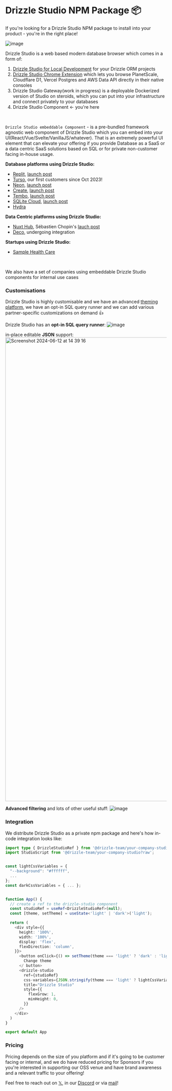 # Drizzle Studio NPM Package 📦
If you're looking for a Drizzle Studio NPM package to install into your product - you're in the right place!
<br>

![image](https://github.com/drizzle-team/drizzle-studio-npm/assets/4045375/9ac739e0-ec3d-4902-840d-abb3b71e3f17)

  
Drizzle Studio is a web based modern database browser which comes in a form of:
  1. [Drizzle Studio for Local Development](https://orm.drizzle.team/drizzle-studio/overview) for your Drizzle ORM projects
  2. [Drizzle Studio Chrome Extension](https://driz.link/extension) which lets you browse PlanetScale, Cloudflare D1, Vercel Postgres and AWS Data API directly in their native consoles
  3. Drizzle Studio Gateway(work in progress) is a deployable Dockerized version of Studio on steroids, which you can put into your infrastructure and connect privately to your databases
  4. Drizzle Studio Component <- you're here
  

<br>

`Drizzle Studio embeddable Component` - is a pre-bundled framework agnostic web component of Drizzle Studio which you can embed into your UI(React/Vue/Svelte/VanillaJS/whatever). That is an extremely powerful UI element that can elevate your offering if you provide Database as a SaaS or a data centric SaaS solutions based on SQL or for private non-customer facing in-house usage.  
  
**Database platforms using Drizzle Studio:**
- [Replit](https://repl.it), [launch post](https://blog.replit.com/database-editor)
- [Turso](https://turso.tech), our first customers since Oct 2023!
- [Neon](https://neon.tech), [launch post](https://neon.tech/docs/changelog/2024-05-24)
- [Create](https://create.xyz), [launch post](https://x.com/create_xyz/status/1889479526499098830)
- [Tembo](https://tembo.io), [launch post](https://tembo.io/blog/announcing-sql-editor)
- [SQLite Cloud](https://sqlitecloud.io/), [launch post](https://blog.sqlitecloud.io/release-notes-introducing-database-studio-in-sqlite-cloud)
- [Hydra](https://www.hydra.so/)

**Data Centric platforms using Drizzle Studio:**
- [Nuxt Hub](https://hub.nuxt.com), Sébastien Chopin's [lauch post](https://x.com/Atinux/status/1768663789832929520)
- [Deco](https://deco.cx/), undergoing integration

**Startups using Drizzle Studio:**
- [Sample Health Care](https://samplehc.com/)

<br>

We also have a set of companies using embeddable Drizzle Studio components for internal use cases

### Customisations
Drizzle Studio is highly customisable and we have an advanced [theming platform](https://drizzle.studio), we have an opt-in SQL query runner and we can add various partner-specific customizations on demand 👍  

Drizzle Studio has an **opt-in SQL query runner**:
![image](https://github.com/drizzle-team/drizzle-studio-npm/assets/4045375/6e179d12-5026-4b9f-8e52-f4aa8ae8e883)

in-place editable **JSON** support:
<img width="1447" alt="Screenshot 2024-06-12 at 14 39 16" src="https://github.com/drizzle-team/drizzle-studio-npm/assets/4045375/f91bd27b-c868-4010-8309-465876529e81">

**Advanced filtering** and lots of other useful stuff:
![image](https://github.com/drizzle-team/drizzle-studio-npm/assets/4045375/8bbc4146-e66d-4231-9240-253335002032)

### Integration
We distribute Drizzle Studio as a private npm package and here's how in-code integration looks like:
```ts
import type { DrizzleStudioRef } from '@drizzle-team/your-company-studio';
import StudioScript from '@drizzle-team/your-company-studio?raw';


const lightCssVariables = {
  "--background": "#ffffff",
  ...
};
const darkCssVariables = { ... };


function App() {
  // create a ref to the drizzle-studio component
  const studioRef = useRef<DrizzleStudioRef>(null);
  const [theme, setTheme] = useState<'light' | 'dark'>('light');

  return (
    <div style={{
      height: '100%',
      width: '100%',
      display: 'flex',
      flexDirection: 'column',
    }}>
      <button onClick={() => setTheme(theme === 'light' ? 'dark' : 'light')}>
        Change theme
      </ button>
      <drizzle-studio
        ref={studioRef}
        css-variables={JSON.stringify(theme === 'light' ? lightCssVariables : darkCssVariables)} // styling 
        title="Drizzle Studio"
        style={{
          flexGrow: 1,
          minHeight: 0,
        }}
      />
    </div>
  )
}

export default App
```

### Pricing
Pricing depends on the size of you platform and if it's going to be customer facing or internal, and we do have reduced pricing for Sponsors if you you're interested in supporting our OSS venue and have brand awareness and a relevant traffic to your offering!
  
Feel free to reach out on [𝕏](https://x.com/drizzleorm), in our [Discord](https://driz.link/discord) or via [mail](mailto:aleksandrblokh@gmail.com)!
